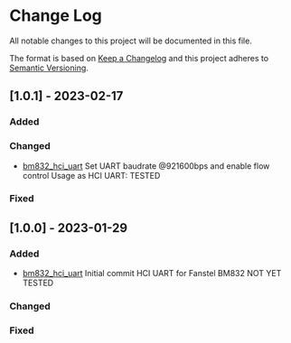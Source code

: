 # Change Log
All notable changes to this project will be documented in this file.
 
The format is based on [Keep a Changelog](http://keepachangelog.com/)
and this project adheres to [Semantic Versioning](http://semver.org/).

## [1.0.1] - 2023-02-17
 
### Added
   
### Changed
- [bm832_hci_uart](https://github.com/RomainPelletant/bm832_hci_uart)
  Set UART baudrate @921600bps and enable flow control
  Usage as HCI UART: TESTED
 
### Fixed
 
## [1.0.0] - 2023-01-29
 
### Added

- [bm832_hci_uart](https://github.com/RomainPelletant/bm832_hci_uart)
  Initial commit HCI UART for Fanstel BM832
  NOT YET TESTED
   
### Changed
 
### Fixed
 